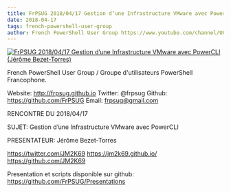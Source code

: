 ```yaml
---
title: FrPSUG 2018/04/17 Gestion d’une Infrastructure VMware avec PowerCLI (Jérôme Bezet-Torres)
date: 2018-04-17
tags: french-powershell-user-group
author: French PowerShell User Group https://www.youtube.com/channel/UCyxicOKZNm_u1opF_xAYfDA
---
```


[![FrPSUG 2018/04/17 Gestion d’une Infrastructure VMware avec PowerCLI (Jérôme Bezet-Torres)](https://i3.ytimg.com/vi/nFQpTyHjde0/hqdefault.jpg "FrPSUG 2018/04/17 Gestion d’une Infrastructure VMware avec PowerCLI (Jérôme Bezet-Torres)")](https://www.youtube.com/watch?v=nFQpTyHjde0)

French PowerShell User Group / Groupe d'utilisateurs PowerShell Francophone.

Website: http://frpsug.github.io
Twitter: @frpsug
Github: https://github.com/FrPSUG
Email: frpsug@gmail.com


RENCONTRE DU 2018/04/17

SUJET: Gestion d’une Infrastructure VMware avec PowerCLI

PRESENTATEUR: Jérôme Bezet-Torres

https://twitter.com/JM2K69
https://jm2k69.github.io/
https://github.com/JM2K69


Presentation et scripts disponible sur github:
https://github.com/FrPSUG/Presentations
